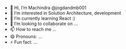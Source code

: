 - 👋 Hi, I’m Machindra @jogdandmb001
- 👀 I’m interested in Solution Architecture, development
- 🌱 I’m currently learning React :)
- 💞️ I’m looking to collaborate on ...
- 📫 How to reach me ...
- 😄 Pronouns: ...
- ⚡ Fun fact: ...

<!---
jogdandmb001/jogdandmb001 is a ✨ special ✨ repository because its `README.md` (this file) appears on your GitHub profile.
You can click the Preview link to take a look at your changes.
--->
